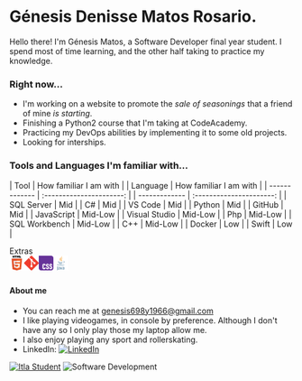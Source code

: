 # Génesis Denisse Matos Rosario. 
Hello there! I'm Génesis Matos, a Software Developer final year student. 
I spend most of time learning, and the other half taking to practice my knowledge.


### Right now...

+ I'm working on a website to promote the _sale of seasonings_ that a friend of mine *is starting*.
+ Finishing a Python2 course that I'm taking at CodeAcademy.
+ Practicing my DevOps abilities by implementing it to some old projects.
+ Looking for interships.

### Tools and Languages I'm familiar with...
|      Tool     |  How familiar I am with  | |   Language    |  How familiar I am with  |
| ------------- | :----------------------: | | ------------- | :----------------------: |
| SQL Server    |  Mid                     | | C#            |  Mid                     |
| VS Code       |  Mid                     | | Python        |  Mid                     |
| GitHub        |  Mid                     | | JavaScript    |  Mid-Low                 |
| Visual Studio |  Mid-Low                 | | Php           |  Mid-Low                 |
| SQL Workbench |  Mid-Low                 | | C++           |  Mid-Low                 |
| Docker        |  Low                     | | Swift         |  Low                     |

Extras
<br />
<img align="left" alt="HTML5" width="26px" src="https://raw.githubusercontent.com/github/explore/80688e429a7d4ef2fca1e82350fe8e3517d3494d/topics/html/html.png" />
<img align="left" alt="Git" width="26px" src="https://raw.githubusercontent.com/github/explore/80688e429a7d4ef2fca1e82350fe8e3517d3494d/topics/git/git.png" />
<img align="left" alt="CSS3" width="26px" src="https://raw.githubusercontent.com/github/explore/80688e429a7d4ef2fca1e82350fe8e3517d3494d/topics/css/css.png" />
<img align="left" alt="Java" width="26px" src="https://raw.githubusercontent.com/github/explore/80688e429a7d4ef2fca1e82350fe8e3517d3494d/topics/java/java.png" />
<br />
<br />

#### About me 
+ You can reach me at genesis698y1966@gmail.com
+ I like playing videogames, in console by preference. Although I don't have any so I only play those my laptop allow me. 
+ I also enjoy playing any sport and rollerskating.
+ LinkedIn: 
[![LinkedIn](https://img.shields.io/badge/-génesis-808080?style=flat&labelColor=808080&logo=linkedin&logoColor=white)](https://www.linkedin.com/in/génesis-denisse-matos-rosario-54141a376)

[![Itla Student](https://img.shields.io/badge/Itla_Student-blue)](https://itla.edu.do)
![Software Development](https://img.shields.io/badge/Software%20Developer%20in%20process%20;D-F08787)

<br />

